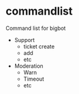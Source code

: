 # commandlist
Command list for bigbot


- Support
  - ticket create
  - add
  - etc
- Moderation
  - Warn
  - Timeout
  - etc
  
